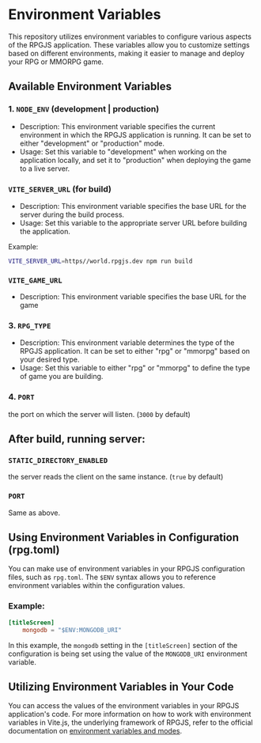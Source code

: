 # Environment Variables

This repository utilizes environment variables to configure various aspects of the RPGJS application. These variables allow you to customize settings based on different environments, making it easier to manage and deploy your RPG or MMORPG game.

## Available Environment Variables

### 1. `NODE_ENV` (development | production)

- Description: This environment variable specifies the current environment in which the RPGJS application is running. It can be set to either "development" or "production" mode.
- Usage: Set this variable to "development" when working on the application locally, and set it to "production" when deploying the game to a live server.

### `VITE_SERVER_URL` (for build)

- Description: This environment variable specifies the base URL for the server during the build process.
- Usage: Set this variable to the appropriate server URL before building the application.

Example:

```bash
VITE_SERVER_URL=https//world.rpgjs.dev npm run build
```

###  `VITE_GAME_URL`

- Description: This environment variable specifies the base URL for the game


### 3. `RPG_TYPE`

- Description: This environment variable determines the type of the RPGJS application. It can be set to either "rpg" or "mmorpg" based on your desired type.
- Usage: Set this variable to either "rpg" or "mmorpg" to define the type of game you are building.

### 4. `PORT`

the port on which the server will listen. (`3000` by default)

## After build, running server:

### `STATIC_DIRECTORY_ENABLED`

the server reads the client on the same instance. (`true` by default)

### `PORT`

Same as above.

## Using Environment Variables in Configuration (rpg.toml)

You can make use of environment variables in your RPGJS configuration files, such as `rpg.toml`. The `$ENV` syntax allows you to reference environment variables within the configuration values.

### Example:

```toml
[titleScreen]
    mongodb = "$ENV:MONGODB_URI"
```

In this example, the `mongodb` setting in the `[titleScreen]` section of the configuration is being set using the value of the `MONGODB_URI` environment variable.

## Utilizing Environment Variables in Your Code

You can access the values of the environment variables in your RPGJS application's code. For more information on how to work with environment variables in Vite.js, the underlying framework of RPGJS, refer to the official documentation on [environment variables and modes](https://vitejs.dev/guide/env-and-mode.html).